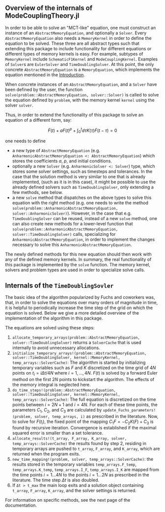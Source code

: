 ## Overview of the internals of ModeCouplingTheory.jl

In order to be able to solve an "MCT-like" equation, one must construct an instance of an `AbstractMemoryEquation`, and optionally a `Solver`. Every `AbstractMemoryEquation` also needs a `MemoryKernel` in order to define the equation to be solved. These three are all abstract types such that extending this package to include functionality for different equations or different types of memory kernels is easy. For example, subtypes of `MemoryKernel` include `SchematicF1Kernel` and `ModeCouplingKernel`. Examples of `Solver`s are `EulerSolver` and `TimeDoublingSolver`. At this point, the only concrete `AbstractMemoryEquation` is a `MemoryEquation`, which implements the equation mentioned in the [Introduction](https://ilianpihlajamaa.github.io/ModeCouplingTheory.jl/dev/index.html). 

When concrete instances of an `AbstractMemoryEquation`, and a `Solver` have been defined by the user, the function `solve(problem::AbstractMemoryEquation, solver::Solver)` is called to solve the equation defined by `problem`, with the memory kernel `kernel` using the solver `solver`. 

Thus, in order to extend the functionality of this package to solve an equation of a different form, say:

$$\dot{F}(t) + a F(t)^p + \int_0^td\tau K(\tau)\dot{F}(t-\tau) = 0$$

one needs to define 
* a new type of `AbstractMemoryEquation` (e.g. `AnharmonicAbstractMemoryEquation <: AbstractMemoryEquation`) which stores the coefficients $a$, $p$, and initial conditions.
* optionally a new `Solver` (e.g. `AnharmonicSolver <: Solver`) type, which stores some solver settings, such as timesteps and tolerances. In the case that the solution method is very similar to one that is already implemented, (such as it is in this case), it might be possible to use the already defined solvers such as `TimeDoublingSolver`, only extending a few methods, see below. 
* a new `solve` method that dispatches on the above types to solve this equation with the right method (e.g. one needs to write the method `solve(problem::AnharmonicAbstractMemoryEquation, solver::AnharmonicSolver)`). However, in the case that e.g. `TimeDoublingSolver` can be reused, instead of a new `solve` method, one can also create new methods for a lower-level function that `solve(problem::AnharmonicAbstractMemoryEquation, solver::TimeDoublingSolver)` calls, specializing for `AnharmonicAbstractMemoryEquation`, in order to implement the changes necessary to solve this `AnharmonicAbstractMemoryEquation`.

The newly defined methods for this new equation should then work with any of the defined memory kernels. In summary, the real functionality of this package is implemented by the `solve` function. The memory kernel, solvers and problem types are used in order to specialize solve calls.

## Internals of the `TimeDoublingSovler`

The basic idea of the algorithm popularized by Fuchs and coworkers was, that, in order to solve the equations over many orders of magnitude in time, it is helpful to periodically increase the time step of the grid on which the equation is solved. Below we give a more detailed overview of the implementation of the algorithm in this package.

The equations are solved using these steps:
1. `allocate_temporary_arrays(problem::AbstractMemoryEquation, solver::TimeDoublingSolver)` returns a `SolverCache` that is used internally to avoid unnecessary allocations.
2. `initialize_temporary_arrays!(problem::AbstractMemoryEquation, solver::TimeDoublingSolver, kernel::MemoryKernel, temp_arrays::SolverCache)`: The algorithm is started by initializing temporary variables such as $F$ and $K$ discretized on the time grid of $4N$ points on $t_i = i\Delta t/4N$ where $i = 1,\ldots,4N$. $F(t)$ is solved by a forward Euler method on the first $2N$ points to kickstart the algorithm. The effects of the memory integral is neglected here. 
3. `do_time_steps!(problem::AbstractMemoryEquation, solver::TimeDoublingSolver, kernel::MemoryKernel, temp_arrays::SolverCache)`: The full equation is discretized on the time points between $i=2N+1$ and $i=4N$. For each of these time points, the parameters $C_1$, $C_2$, and $C_3$ are calculated by `update_Fuchs_parameters!(problem, solver, temp_arrays, i)` as prescribed in the literature. Now, to solve for $F(t_i)$, the fixed point of the mapping $C_1 F  = -C_2 K(F) + C_3$ is found by recursive iteration. Convergence is established if the maximal squared error is smaller than a set tolerance.
4. `allocate_results!(t_array, F_array, K_array, solver, temp_arrays::SolverCache)` the results found by step 2, residing in temporary arrays are pushed to `t_array`, `F_array`, and `K_array`, which are returned when the program exits.
5. `new_time_mapping!(problem, solver, temp_arrays::SolverCache)`: the results stored in the temporary variables `temp_arrays.F_temp`, `temp_arrays.K_temp`, `temp_arrays.I_F`, `temp_arrays.I_K` are mapped from the time points $i=1\ldots4N$ to the points $i=1\ldots2N$ as prescribed in the literature. The time step $\Delta t$ is also doubled.
6. If `Δt > t_max` the main loop exits and a solution object containing `t_array`, `F_array`, `K_array`, and the solver settings is returned. 

For information on specific methods, see the next page of the documentation.
